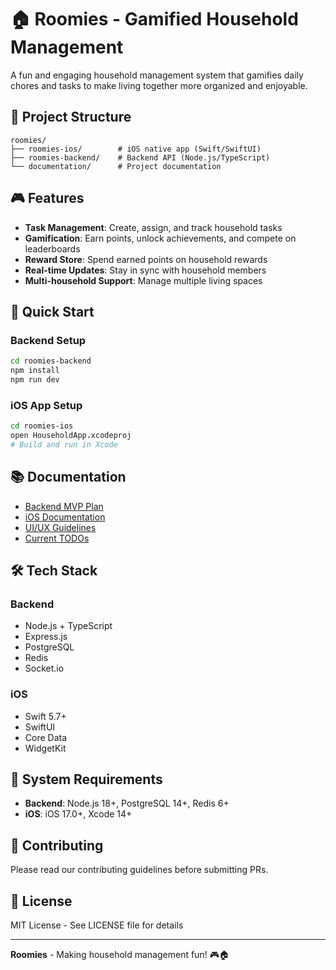 # 🏠 Roomies - Gamified Household Management

A fun and engaging household management system that gamifies daily chores and tasks to make living together more organized and enjoyable.

## 📁 Project Structure

```
roomies/
├── roomies-ios/        # iOS native app (Swift/SwiftUI)
├── roomies-backend/    # Backend API (Node.js/TypeScript)
└── documentation/      # Project documentation
```

## 🎮 Features

- **Task Management**: Create, assign, and track household tasks
- **Gamification**: Earn points, unlock achievements, and compete on leaderboards
- **Reward Store**: Spend earned points on household rewards
- **Real-time Updates**: Stay in sync with household members
- **Multi-household Support**: Manage multiple living spaces

## 🚀 Quick Start

### Backend Setup

```bash
cd roomies-backend
npm install
npm run dev
```

### iOS App Setup

```bash
cd roomies-ios
open HouseholdApp.xcodeproj
# Build and run in Xcode
```

## 📚 Documentation

- [Backend MVP Plan](roomies-backend/MVP_PLAN.md)
- [iOS Documentation](documentation/README.md)
- [UI/UX Guidelines](documentation/UI_UX_GUIDELINES.md)
- [Current TODOs](documentation/TODO.md)

## 🛠 Tech Stack

### Backend
- Node.js + TypeScript
- Express.js
- PostgreSQL
- Redis
- Socket.io

### iOS
- Swift 5.7+
- SwiftUI
- Core Data
- WidgetKit

## 📱 System Requirements

- **Backend**: Node.js 18+, PostgreSQL 14+, Redis 6+
- **iOS**: iOS 17.0+, Xcode 14+

## 🤝 Contributing

Please read our contributing guidelines before submitting PRs.

## 📄 License

MIT License - See LICENSE file for details

---

**Roomies** - Making household management fun! 🎮🏠
